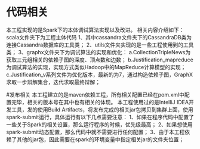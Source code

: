 # 代码相关
本工程实现的是Spark下的本体调试算法实现以及改进。
相关内容介绍如下：
scala文件夹下为工程主体代码
1、其中cassandra文件夹下的CassandraDB类为连接Cassandra数据库的工具类；
2、utils文件夹实现的是一些工程使用到的工具类；
3、graphx文件夹下为调试算法的实现和优化：
    a.CollectionTripleNews为获取三元组相关的依赖子图的深度、顶点数和边数；
    b.Justification_mapreduce为调试算法的实现，实现方式类似Hadoop中的MapReduce计算模型的实现；
    c.Justification_v系列文件为优化版本，最新的为7，通过构造依赖子图，GraphX求取一步辩解集合，迭代求取最终辩解；
 
#发布相关
 本工程建立的是maven依赖工程，所有相关配置已经在pom.xml中配置完毕，相关的版本号在其中也有相关的体现。
 本工程使用过的是IntelliJ IDEA开发工具，发的使用Build Artifacts，将发布完成的相关jar包拷贝到集群上面，使用spark-submit运行，具体运行有以下几点需要注意：
    1、如果在程序代码中配置了一些关于Spark的相关设置，那么运行程序的时候，优先级最高；
    2、如果想使用spark-submit动态配置，那么代码中就不需要进行任何配置；
    3、由于本工程依赖了其他的jar包，因此需要在spark的环境变量中指定相关jar的文件夹位置；


